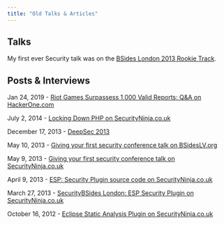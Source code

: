 ```yaml
---
title: "Old Talks & Articles"
---
```


## Talks

My first ever Security talk was on the [BSides London 2013 Rookie Track](https://www.securitybsides.org.uk/April2013/rookies.html).

## Posts & Interviews

Jan 24, 2019 - [Riot Games Surpassess 1,000 Valid Reports: Q&A on HackerOne.com](https://www.hackerone.com/blog/Riot-Games-Surpasses-1000-Valid-Reports-QA)

July 2, 2014 - [Locking Down PHP on SecurityNinja.co.uk](https://web.archive.org/web/20160103145211/https://www.securityninja.co.uk/application-security/locking-down-php/)

December 17, 2013 - [DeepSec 2013](https://web.archive.org/web/20160103145745/https://www.securityninja.co.uk/hacking/deepsec-2013/)

May 10, 2013 - [Giving your first security conference talk on BSidesLV.org](https://archive.bsideslv.org/2017/a-bsides-london-rookie-track-mentee-offers-tips-and-personal-insight-from-his-first-talk/index.html)

May 9, 2013 - [Giving your first security conference talk on SecurityNinja.co.uk](https://web.archive.org/web/20150403045833/http://www.securityninja.co.uk/ninja-news-and-updates/giving-your-first-security-conference-talk/)

April 9, 2013 - [ESP: Security Plugin source code on SecurityNinja.co.uk](https://web.archive.org/web/20160605083941/https://www.securityninja.co.uk/application-security/esp-security-plugin-source-code/)

March 27, 2013 - [SecurityBSides London: ESP Security Plugin on SecurityNinja.co.uk](https://web.archive.org/web/20160408051804/https://www.securityninja.co.uk/application-security/securitybsides-london-esp-security-plugin/)

October 16, 2012 - [Eclipse Static Analysis Plugin on SecurityNinja.co.uk
](https://web.archive.org/web/20150416234441/http://www.securityninja.co.uk/application-security/eclipse-static-analysis-plugin/)
